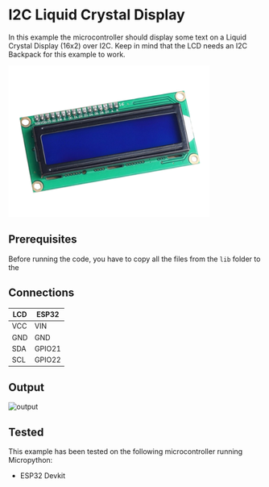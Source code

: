 # I2C Liquid Crystal Display

In this example the microcontroller should display some text on a Liquid Crystal Display (16x2) over I2C. Keep in mind that the LCD needs an I2C Backpack for this example to work.

<img alt="component" src="https://github.com/StevenSlaa/Micropython-examples/blob/7983ad38af327f70dbb2f8daf5f691a32e17937b/I2C%20Liquid%20Crystal%20Display/res/component.png" height="300px">

## Prerequisites
Before running the code, you have to copy all the files from the `lib` folder to the 

## Connections

| LCD | ESP32  |
|-----|--------|
| VCC | VIN    |
| GND | GND    |
| SDA | GPIO21 |
| SCL | GPIO22 |


## Output
<img alt="output" src="" height="300px">

## Tested
This example has been tested on the following microcontroller running Micropython:
- ESP32 Devkit
